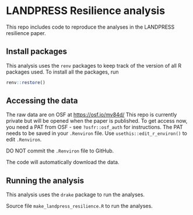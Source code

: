 # LANDPRESS Resilience analysis

This repo includes code to reproduce the analyses in the LANDPRESS resilience paper.

## Install packages

This analysis uses the `renv` packages to keep track of the version of all R packages used.
To install all the packages, run

```r
renv::restore()
```

## Accessing the data

The raw data are on OSF at https://osf.io/mv84d/
This repo is currently private but will be opened when the paper is published. 
To get access now, you need a PAT from OSF - see `?osfr::osf_auth` for instructions.
The PAT needs to be saved in your `.Renviron` file. 
Use `usethis::edit_r_environ()` to edit `.Renviron`.

DO NOT commit the `.Renviron` file to GitHub.

The code will automatically download the data. 

## Running the analysis

This analysis uses the `drake` package to run the analyses.

Source file `make_landpress_resilience.R` to run the analyses.